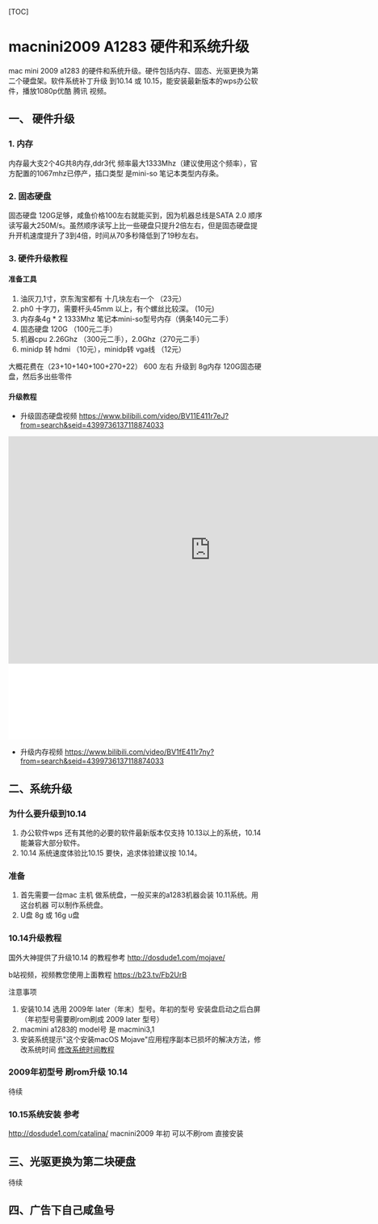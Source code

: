 [TOC]

# macnini2009 A1283 硬件和系统升级
mac mini 2009 a1283 的硬件和系统升级。硬件包括内存、固态、光驱更换为第二个硬盘架。软件系统补丁升级 到10.14 或 10.15，能安装最新版本的wps办公软件，播放1080p优酷 腾讯 视频。


## 一、 硬件升级
### 1. 内存
内存最大支2个4G共8内存,ddr3代 频率最大1333Mhz（建议使用这个频率），官方配置的1067mhz已停产，插口类型 是mini-so 笔记本类型内存条。
### 2. 固态硬盘
固态硬盘 120G足够，咸鱼价格100左右就能买到，因为机器总线是SATA 2.0 顺序读写最大250M/s。虽然顺序读写上比一些硬盘只提升2倍左右，但是固态硬盘提升开机速度提升了3到4倍，时间从70多秒降低到了19秒左右。
### 3. 硬件升级教程
#### 准备工具
1. 油灰刀,1寸，京东淘宝都有 十几块左右一个 （23元）
2. ph0 十字刀，需要杆头45mm 以上，有个螺丝比较深。 (10元)
3. 内存条4g * 2 1333Mhz 笔记本mini-so型号内存（俩条140元二手）
4. 固态硬盘 120G （100元二手）
5. 机器cpu 2.26Ghz （300元二手），2.0Ghz（270元二手）
6. minidp 转 hdmi （10元），minidp转 vga线 （12元）

大概花费在（23+10+140+100+270+22） 600 左右 升级到 8g内存 120G固态硬盘，然后多出些零件

#### 升级教程

* 升级固态硬盘视频
https://www.bilibili.com/video/BV11E411r7eJ?from=search&seid=4399736137118874033

<iframe
    height=450
    width=800
    src="http://player.youku.com/embed/XMzMxMjE0MjY4NA=="
    frameborder=0
    allowfullscreen>
</iframe>


<iframe
src="//player.bilibili.com/player.html?aid=71624902&bvid=BV11E411r7eJ&cid=124119462&page=1"
 scrolling="no"
 border="0"
 frameborder="no"
 framespacing="0"
 allowfullscreen="true">
</iframe>

* 升级内存视频
https://www.bilibili.com/video/BV1fE411r7ny?from=search&seid=4399736137118874033


## 二、系统升级
### 为什么要升级到10.14
1. 办公软件wps 还有其他的必要的软件最新版本仅支持 10.13以上的系统，10.14能兼容大部分软件。
2. 10.14 系统速度体验比10.15 要快，追求体验建议按 10.14。
### 准备

1. 首先需要一台mac 主机 做系统盘，一般买来的a1283机器会装 10.11系统。用这台机器 可以制作系统盘。
2. U盘 8g 或 16g u盘

### 10.14升级教程
国外大神提供了升级10.14 的教程参考
http://dosdude1.com/mojave/

b站视频，视频教您使用上面教程
https://b23.tv/Fb2UrB



注意事项

1. 安装10.14 选用 2009年 later（年末）型号。年初的型号 安装盘启动之后白屏（年初型号需要刷rom刷成 2009 later 型号）
2. macmini a1283的 model号 是 macmini3,1
3. 安装系统提示"这个安装macOS Mojave"应用程序副本已损坏的解决方法，修改系统时间
[修改系统时间教程](1993la.com/articles/27.aspx)

### 2009年初型号 刷rom升级 10.14
待续

### 10.15系统安装 参考
http://dosdude1.com/catalina/
macnini2009 年初 可以不刷rom 直接安装
## 三、光驱更换为第二块硬盘                                         
待续

## 四、广告下自己咸鱼号
